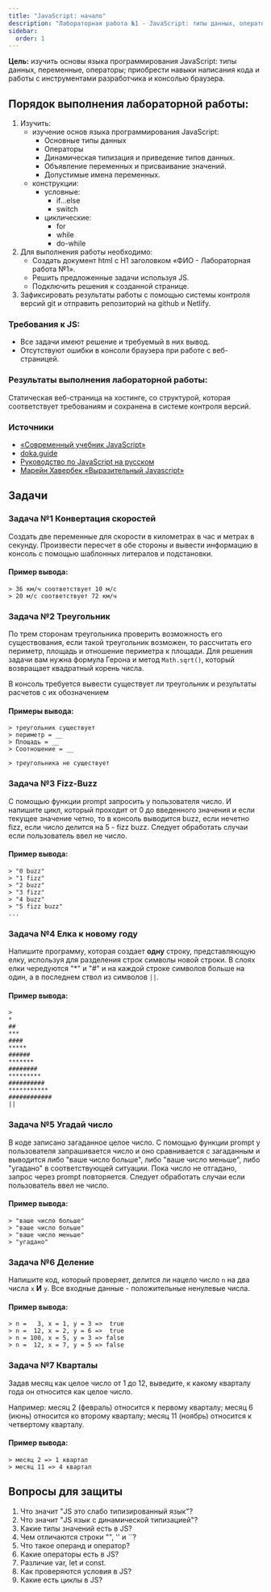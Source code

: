 ```yaml
---
title: "JavaScript: начало"
description: "Лабораторная работа №1 - JavaScript: типы данных, операторы, переменные, условное и циклическое выполнение"
sidebar:
  order: 1
---
```


**Цель:** изучить основы языка программирования JavaScript: типы данных, переменные, операторы; приобрести навыки написания кода и работы с инструментами разработчика и консолью браузера.

## Порядок выполнения лабораторной работы:

1. Изучить:
   - изучение основ языка программирования JavaScript:
     - Основные типы данных
     - Операторы
     - Динамическая типизация и приведение типов данных.
     - Объявление переменных и присваивание значений.
     - Допустимые имена переменных.
   - конструкции:
     - условные:
       - if...else
       - switch
     - циклические:
       - for
       - while
       - do-while
1. Для выполнения работы необходимо:
   - Создать документ html с H1 заголовком «ФИО - Лабораторная работа №1».
   - Решить предложенные задачи используя JS.
   - Подключить решения к созданной странице.
1. Зафиксировать результаты работы с помощью системы контроля версий git и отправить репозиторий на github и Netlify.

### Требования к JS:

- Все задачи имеют решение и требуемый в них вывод.
- Отсутствуют ошибки в консоли браузера при работе с веб-страницей.

### Результаты выполнения лабораторной работы:

Статическая веб-страница на хостинге, со структурой, которая соответствует требованиям и сохранена в системе контроля версий.

### Источники

- [«Современный учебник JavaScript»](https://learn.javascript.ru/)
- [doka.guide](https://doka.guide/js/)
- [Руководство по JavaScript на русском](https://developer.mozilla.org/ru/docs/Web/JavaScript)
- [Марейн Хавербек «Выразительный Javascript»](https://karmazzin.gitbook.io/eloquentjavascript_ru/)

## Задачи

### Задача №1 Конвертация скоростей

Создать две переменные для скорости в километрах в час и метрах в секунду. Произвести пересчет в обе стороны и вывести информацию в консоль с помощью шаблонных литералов и подстановки.

#### Пример вывода:

```
> 36 км/ч соответствует 10 м/с
> 20 м/с соответствует 72 км/ч
```

### Задача №2 Треугольник

По трем сторонам треугольника проверить возможность его существования, если такой треугольник возможен, то рассчитать его периметр, площадь и отношение периметра к площади. Для решения задачи вам нужна формула Герона и метод `Math.sqrt()`, который возвращает квадратный корень числа.

В консоль требуется вывести существует ли треугольник и результаты расчетов с их обозначением

#### Примеры вывода:

```
> треугольник существует
> периметр = __
> Площадь = __
> Соотношение = __
```

```
> треугольника не существует
```

### Задача №3 Fizz-Buzz

С помощью функции prompt запросить у пользователя число. И напишите цикл, который проходит от 0 до введенного значения и если текущее значение четно, то в консоль выводится buzz, если нечетно fizz, если число делится на 5 - fizz buzz. Следует обработать случаи если пользователь ввел не число.

#### Пример вывода:

```
> "0 buzz"
> "1 fizz"
> "2 buzz"
> "3 fizz"
> "4 buzz"
> "5 fizz buzz"
...
```

### Задача №4 Елка к новому году

Напишите программу, которая создает **одну** строку, представляющую елку, используя для разделения строк символы новой строки. В слоях елки чередуются "\*" и "#" и на каждой строке символов больше на один, а в последнем ствол из символов `||`.

#### Пример вывода:

```
>
*
##
***
####
*****
######
*******
########
*********
##########
***********
############
||
```

### Задача №5 Угадай число

В коде записано загаданное целое число. С помощью функции prompt у пользователя запрашивается число и оно сравнивается с загаданным и выводится либо "ваше число больше", либо "ваше число меньше", либо "угадано" в соответствующей ситуации. Пока число не отгадано, запрос через prompt повторяется. Следует обработать случаи если пользователь ввел не число.

#### Пример вывода:

```
> "ваше число больше"
> "ваше число больше"
> "ваше число меньше"
> "угадано"
```

### Задача №6 Деление

Напишите код, который проверяет, делится ли нацело число `n` на два числа `x` **И** `y`. Все входные данные - положительные ненулевые числа.

#### Пример вывода:

```
> n =   3, x = 1, y = 3 =>  true
> n =  12, x = 2, y = 6 =>  true
> n = 100, x = 5, y = 3 => false
> n =  12, x = 7, y = 5 => false
```

### Задача №7 Кварталы

Задав месяц как целое число от 1 до 12, выведите, к какому кварталу года он относится как целое число.

Например: месяц 2 (февраль) относится к первому кварталу; месяц 6 (июнь) относится ко второму кварталу; месяц 11 (ноябрь) относится к четвертому кварталу.

#### Пример вывода:

```
> месяц 2 => 1 квартал
> месяц 11 => 4 квартал
```

## Вопросы для защиты

1. Что значит "JS это слабо типизированный язык"?
1. Что значит "JS язык с динамической типизацией"?
1. Какие типы значений есть в JS?
1. Чем отличаются строки "", '' и ``?
1. Что такое операнд и оператор?
1. Какие операторы есть в JS?
1. Различие var, let и const.
1. Как проверяются условия в JS?
1. Какие есть циклы в JS?